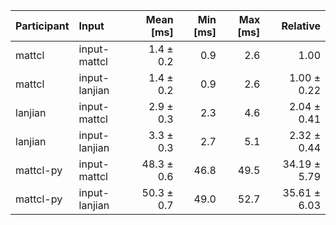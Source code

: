 | Participant | Input | Mean [ms] | Min [ms] | Max [ms] | Relative |
|:---|:---|---:|---:|---:|---:|
| mattcl | input-mattcl | 1.4 ± 0.2 | 0.9 | 2.6 | 1.00 |
| mattcl | input-lanjian | 1.4 ± 0.2 | 0.9 | 2.6 | 1.00 ± 0.22 |
| lanjian | input-mattcl | 2.9 ± 0.3 | 2.3 | 4.6 | 2.04 ± 0.41 |
| lanjian | input-lanjian | 3.3 ± 0.3 | 2.7 | 5.1 | 2.32 ± 0.44 |
| mattcl-py | input-mattcl | 48.3 ± 0.6 | 46.8 | 49.5 | 34.19 ± 5.79 |
| mattcl-py | input-lanjian | 50.3 ± 0.7 | 49.0 | 52.7 | 35.61 ± 6.03 |
